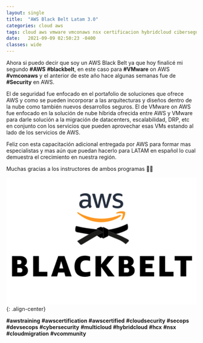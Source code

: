 ```yaml
---
layout: single
title:  "AWS Black Belt Latam 3.0"
categories: cloud aws 
tags: cloud aws vmware vmconaws nsx certificacion hybridcloud ciberseguridad devsecops
date:   2021-09-09 02:50:23 -0400
classes: wide
---
```

Ahora si puedo decir que soy un AWS Black Belt ya que hoy finalicé mi segundo **#AWS** **#blackbelt**, en este caso para **#VMware** on AWS **#vmconaws** y el anterior de este año hace algunas semanas fue de **#Security** en AWS.

El de seguridad fue enfocado en el portafolio de soluciones que ofrece AWS y como se pueden incorporar a las arquitecturas y diseños dentro de la nube como también nuevos desarrollos seguros. El de VMware on AWS fue enfocado en la solución de nube híbrida ofrecida entre AWS y VMware para darle solución a la migración de datacenters, escalabilidad, DRP, etc en conjunto con los servicios que pueden aprovechar esas VMs estando al lado de los servicios de AWS.

Feliz con esta capacitación adicional entregada por AWS para formar mas especialistas y mas aún que puedan hacerlo para LATAM en español lo cual demuestra el crecimiento en nuestra región.

Muchas gracias a los instructores de ambos programas 👏👏

![image-center](/assets/images/awsblackbelt.png "AWS Black Belt"){: .align-center}

**#awstraining** **#awscertification** **#awscertified** **#cloudsecurity** **#secops** **#devsecops** **#cybersecurity** **#multicloud** **#hybridcloud** **#hcx** **#nsx** **#cloudmigration** **#vcommunity**